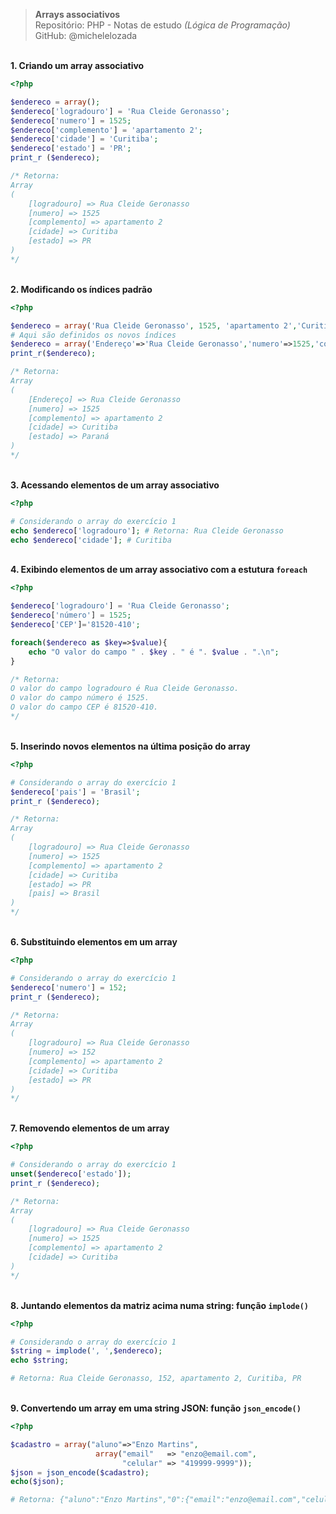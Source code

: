 > **Arrays associativos**     
> Repositório: PHP - Notas de estudo *(Lógica de Programação)*        
> GitHub: @michelelozada
&nbsp;
     
&nbsp;     
**1. Criando um array associativo**
```php  
<?php   

$endereco = array();
$endereco['logradouro'] = 'Rua Cleide Geronasso';
$endereco['numero'] = 1525;
$endereco['complemento'] = 'apartamento 2';
$endereco['cidade'] = 'Curitiba';
$endereco['estado'] = 'PR';
print_r ($endereco);

/* Retorna:
Array
(
    [logradouro] => Rua Cleide Geronasso
    [numero] => 1525
    [complemento] => apartamento 2
    [cidade] => Curitiba
    [estado] => PR
)
*/
```
&nbsp;
&nbsp;   
**2. Modificando os índices padrão**  
```php  
<?php   

$endereco = array('Rua Cleide Geronasso', 1525, 'apartamento 2','Curitiba','Paraná');
# Aqui são definidos os novos índices
$endereco = array('Endereço'=>'Rua Cleide Geronasso','numero'=>1525,'complemento'=>'apartamento 2','cidade'=>'Curitiba','estado'=>'Paraná');
print_r($endereco);

/* Retorna:
Array
(
    [Endereço] => Rua Cleide Geronasso
    [numero] => 1525
    [complemento] => apartamento 2
    [cidade] => Curitiba
    [estado] => Paraná
)
*/
```
&nbsp;
&nbsp;  
**3. Acessando elementos de um array associativo**  
```php  
<?php   

# Considerando o array do exercício 1
echo $endereco['logradouro']; # Retorna: Rua Cleide Geronasso
echo $endereco['cidade']; # Curitiba
```
&nbsp;
&nbsp;    
**4. Exibindo elementos de um array associativo com a estutura `foreach`**  
```php  
<?php   

$endereco['logradouro'] = 'Rua Cleide Geronasso';
$endereco['número'] = 1525;
$endereco['CEP']='81520-410';

foreach($endereco as $key=>$value){
    echo "O valor do campo " . $key . " é ". $value . ".\n";
}

/* Retorna:
O valor do campo logradouro é Rua Cleide Geronasso.
O valor do campo número é 1525.
O valor do campo CEP é 81520-410.
*/
```
&nbsp;
&nbsp;  
**5. Inserindo novos elementos na última posição do array**
```php  
<?php   

# Considerando o array do exercício 1
$endereco['pais'] = 'Brasil';
print_r ($endereco);

/* Retorna:
Array
(
    [logradouro] => Rua Cleide Geronasso
    [numero] => 1525
    [complemento] => apartamento 2
    [cidade] => Curitiba
    [estado] => PR
    [pais] => Brasil
)
*/
```
&nbsp;
&nbsp;    
**6. Substituindo elementos em um array**  
```php  
<?php   

# Considerando o array do exercício 1
$endereco['numero'] = 152;
print_r ($endereco);

/* Retorna:
Array
(
    [logradouro] => Rua Cleide Geronasso
    [numero] => 152
    [complemento] => apartamento 2
    [cidade] => Curitiba
    [estado] => PR
)
*/
```
&nbsp;
&nbsp;    
**7. Removendo elementos de um array**  
```php  
<?php   

# Considerando o array do exercício 1
unset($endereco['estado']);
print_r ($endereco);

/* Retorna:
Array
(
    [logradouro] => Rua Cleide Geronasso
    [numero] => 1525
    [complemento] => apartamento 2
    [cidade] => Curitiba
)
*/
```
&nbsp;
&nbsp;    
**8. Juntando elementos da matriz acima numa string: função `implode()`**  
```php  
<?php   

# Considerando o array do exercício 1
$string = implode(', ',$endereco); 
echo $string;

# Retorna: Rua Cleide Geronasso, 152, apartamento 2, Curitiba, PR
```
&nbsp;
&nbsp;    
**9. Convertendo um array em uma string JSON: função `json_encode()`**  
```php  
<?php   

$cadastro = array("aluno"=>"Enzo Martins", 
                   array("email"   => "enzo@email.com", 
                         "celular" => "419999-9999")); 
$json = json_encode($cadastro); 
echo($json); 

# Retorna: {"aluno":"Enzo Martins","0":{"email":"enzo@email.com","celular":"419999-9999"}} 
```